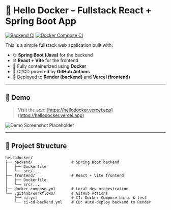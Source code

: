 # 🐳 Hello Docker – Fullstack React + Spring Boot App

[![Backend CI](https://github.com/NoushadPatell/hellodocker/actions/workflows/ci-cd-backend.yml/badge.svg)](https://github.com/NoushadPatell/hellodocker/actions/workflows/ci-cd-backend.yml)
[![Docker Compose CI](https://github.com/NoushadPatell/hellodocker/actions/workflows/ci.yml/badge.svg)](https://github.com/NoushadPatell/hellodocker/actions/workflows/ci.yml)

This is a simple fullstack web application built with:

- ⚙️ **Spring Boot (Java)** for the backend  
- 🌐 **React + Vite** for the frontend  
- 🐳 Fully containerized using **Docker**  
- 🔁 CI/CD powered by **GitHub Actions**  
- 🚀 Deployed to **Render (backend)** and **Vercel (frontend)**

---

## 📸 Demo

> Visit the app: [https://hellodocker.vercel.app](https://hellodocker.vercel.app)

![Demo Screenshot Placeholder](https://via.placeholder.com/1200x600?text=App+Screenshot)

---

## 📁 Project Structure

```text
hellodocker/
├── backend/                 # Spring Boot backend
│   ├── Dockerfile
│   └── src/...
├── frontend/                # React + Vite frontend
│   ├── Dockerfile
│   └── src/...
├── docker-compose.yml       # Local dev orchestration
└── .github/workflows/       # GitHub Actions
    ├── ci.yml               # CI: Docker Compose build & test
    └── ci-cd-backend.yml    # CD: Auto-deploy backend to Render
